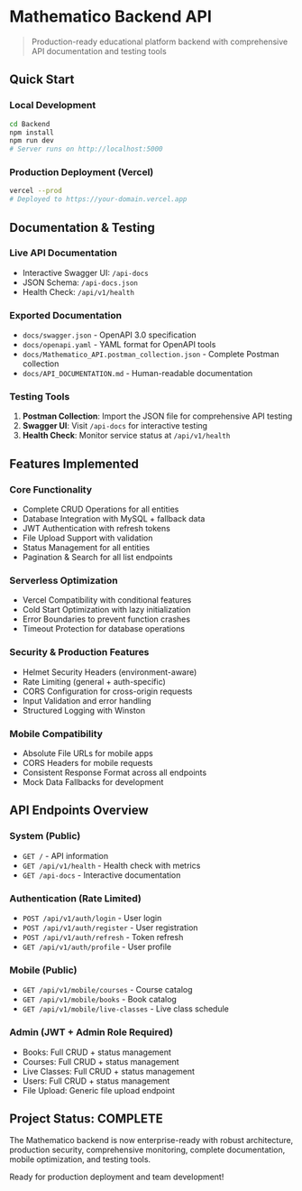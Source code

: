 # Mathematico Backend API

> Production-ready educational platform backend with comprehensive API documentation and testing tools

## Quick Start

### Local Development
```bash
cd Backend
npm install
npm run dev
# Server runs on http://localhost:5000
```

### Production Deployment (Vercel)
```bash
vercel --prod
# Deployed to https://your-domain.vercel.app
```

## Documentation & Testing

### Live API Documentation
- Interactive Swagger UI: `/api-docs`
- JSON Schema: `/api-docs.json`
- Health Check: `/api/v1/health`

### Exported Documentation
- `docs/swagger.json` - OpenAPI 3.0 specification
- `docs/openapi.yaml` - YAML format for OpenAPI tools
- `docs/Mathematico_API.postman_collection.json` - Complete Postman collection
- `docs/API_DOCUMENTATION.md` - Human-readable documentation

### Testing Tools
1. **Postman Collection**: Import the JSON file for comprehensive API testing
2. **Swagger UI**: Visit `/api-docs` for interactive testing
3. **Health Check**: Monitor service status at `/api/v1/health`

## Features Implemented

### Core Functionality
- Complete CRUD Operations for all entities
- Database Integration with MySQL + fallback data
- JWT Authentication with refresh tokens
- File Upload Support with validation
- Status Management for all entities
- Pagination & Search for all list endpoints

### Serverless Optimization
- Vercel Compatibility with conditional features
- Cold Start Optimization with lazy initialization
- Error Boundaries to prevent function crashes
- Timeout Protection for database operations

### Security & Production Features
- Helmet Security Headers (environment-aware)
- Rate Limiting (general + auth-specific)
- CORS Configuration for cross-origin requests
- Input Validation and error handling
- Structured Logging with Winston

### Mobile Compatibility
- Absolute File URLs for mobile apps
- CORS Headers for mobile requests
- Consistent Response Format across all endpoints
- Mock Data Fallbacks for development

## API Endpoints Overview

### System (Public)
- `GET /` - API information
- `GET /api/v1/health` - Health check with metrics
- `GET /api-docs` - Interactive documentation

### Authentication (Rate Limited)
- `POST /api/v1/auth/login` - User login
- `POST /api/v1/auth/register` - User registration
- `POST /api/v1/auth/refresh` - Token refresh
- `GET /api/v1/auth/profile` - User profile

### Mobile (Public)
- `GET /api/v1/mobile/courses` - Course catalog
- `GET /api/v1/mobile/books` - Book catalog
- `GET /api/v1/mobile/live-classes` - Live class schedule

### Admin (JWT + Admin Role Required)
- Books: Full CRUD + status management
- Courses: Full CRUD + status management
- Live Classes: Full CRUD + status management
- Users: Full CRUD + status management
- File Upload: Generic file upload endpoint

## Project Status: COMPLETE

The Mathematico backend is now enterprise-ready with robust architecture, production security, comprehensive monitoring, complete documentation, mobile optimization, and testing tools.

Ready for production deployment and team development!
